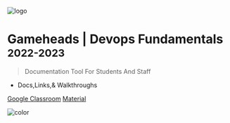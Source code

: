 ![logo](https://gameheadsoakland.org/wp-content/uploads/2021/06/gh-logo-700.png)

# Gameheads | Devops Fundamentals <small>2022-2023</small>

> Documentation Tool For Students And Staff
- Docs,Links,& Walkthroughs

[Google Classroom](https://drive.google.com/drive/folders/1fNYLMtWmfz31NzLzDLVMBJAIR2lLS9Rs?usp=sharing)
<a href="#/README">Material</a>

<!-- [Archive](#) -->

![color](#F2F2F2)